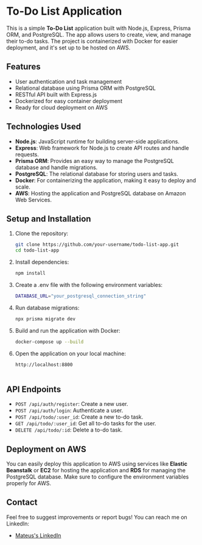 # To-Do List Application

This is a simple **To-Do List** application built with Node.js, Express, Prisma ORM, and PostgreSQL. The app allows users to create, view, and manage their to-do tasks. The project is containerized with Docker for easier deployment, and it's set up to be hosted on AWS.

## Features

- User authentication and task management
- Relational database using Prisma ORM with PostgreSQL
- RESTful API built with Express.js
- Dockerized for easy container deployment
- Ready for cloud deployment on AWS

## Technologies Used

- **Node.js**: JavaScript runtime for building server-side applications.
- **Express**: Web framework for Node.js to create API routes and handle requests.
- **Prisma ORM**: Provides an easy way to manage the PostgreSQL database and handle migrations.
- **PostgreSQL**: The relational database for storing users and tasks.
- **Docker**: For containerizing the application, making it easy to deploy and scale.
- **AWS**: Hosting the application and PostgreSQL database on Amazon Web Services.

## Setup and Installation

1. Clone the repository:
   ```bash
   git clone https://github.com/your-username/todo-list-app.git
   cd todo-list-app
2. Install dependencies:
   ```bash
   npm install
3. Create a .env file with the following environment variables:
   ```bash
   DATABASE_URL="your_postgresql_connection_string"
4. Run database migrations:
   ```bash
   npx prisma migrate dev
5. Build and run the application with Docker:
   ```bash
   docker-compose up --build
6. Open the application on your local machine:
   ```bash
   http://localhost:8800
  
## API Endpoints

- `POST /api/auth/register`: Create a new user.
- `POST /api/auth/login`: Authenticate a user.
- `POST /api/todo/:user_id`: Create a new to-do task.
- `GET /api/todo/:user_id`: Get all to-do tasks for the user.
- `DELETE /api/todo/:id`: Delete a to-do task.

## Deployment on AWS

You can easily deploy this application to AWS using services like **Elastic Beanstalk** or **EC2** for hosting the application and **RDS** for managing the PostgreSQL database. Make sure to configure the environment variables properly for AWS.

## Contact

Feel free to suggest improvements or report bugs! You can reach me on LinkedIn:

- [Mateus's LinkedIn](https://www.linkedin.com/in/mateus-neubarth/)
